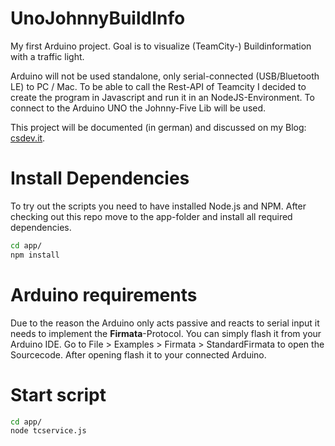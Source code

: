 # UnoJohnnyBuildInfo

My first Arduino project. Goal is to visualize (TeamCity-) Buildinformation with a traffic light.

Arduino will not be used standalone, only serial-connected (USB/Bluetooth LE)  to PC / Mac. To be able to call the Rest-API of Teamcity I decided to create the program in Javascript and run it in an NodeJS-Environment. To connect to the Arduino UNO the Johnny-Five Lib will be used.

This project will be documented (in german) and discussed on my Blog: [csdev.it](http://csdev.it).


# Install Dependencies

To try out the scripts you need to have installed Node.js and NPM. After checking out this repo move to the app-folder and install all required dependencies.

```bash
cd app/
npm install
```

# Arduino requirements

Due to the reason the Arduino only acts passive and reacts to serial input it needs to implement the **Firmata**-Protocol. You can simply flash it from your Arduino IDE. Go to File > Examples > Firmata > StandardFirmata to open the Sourcecode. After opening flash it to your connected Arduino.

# Start script

```bash
cd app/
node tcservice.js
```